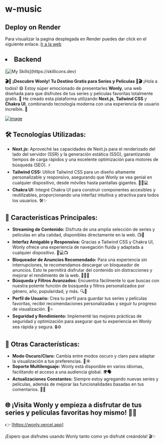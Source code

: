 # w-music

## Deploy on Render
Para visualizar la pagina desplegada en Render puedes dar click en el siguiente enlace. [Ir a la web](https://wonly.vercel.app)

## <li>Backend</li>
[![My Skills](https://skillicons.dev/icons?i=nodejs,express,nextjs,python,fastapi,django,bash,powershell,java,spring,)](https://skillicons.dev)


**🎬🍿 ¡Descubre Wonly! Tu Destino Gratis para Series y Películas 🍿🎬** ¡Hola a todos! 😄 Estoy súper emocionado de presentarles **Wonly**, una web diseñada para que disfrutes de tus series y películas favoritas totalmente gratis. 🎉 He creado esta plataforma utilizando **Next.js**, **Tailwind CSS** y **Chakra UI**, combinando tecnología moderna con una experiencia de usuario increíble. 🚀

[![image](https://github.com/user-attachments/assets/0688ce3c-ffa9-4f8d-a869-1a7dc4006d5e)](https://w-music.onrender.com)


## 🛠️ Tecnologías Utilizadas:
- **Next.js:** Aproveché las capacidades de Next.js para el renderizado del lado del servidor (SSR) y la generación estática (SSG), garantizando tiempos de carga rápidos y una excelente optimización para motores de búsqueda (SEO). ⚡
- **Tailwind CSS:** Utilicé Tailwind CSS para un diseño altamente personalizable y responsivo, asegurando que Wonly se vea genial en cualquier dispositivo, desde móviles hasta pantallas gigantes. 🎨📱💻
- **Chakra UI:** Integré Chakra UI para construir componentes accesibles y reutilizables, proporcionando una interfaz intuitiva y atractiva para todos los usuarios. 🛠️✨

## 🚀 Características Principales:
- **Streaming de Contenido:** Disfruta de una amplia selección de series y películas en alta calidad, disponibles directamente en la web. 📺🎥
- **Interfaz Amigable y Responsiva:** Gracias a Tailwind CSS y Chakra UI, Wonly ofrece una experiencia de navegación fluida y adaptada a cualquier dispositivo. 📱💻📺
- **Bloqueador de Anuncios Recomendado:** Para una experiencia sin interrupciones, te recomendamos descargar un bloqueador de anuncios. Esto te permitirá disfrutar del contenido sin distracciones y mejorar el rendimiento de la web. 🚫📢🔧
- **Búsqueda y Filtros Avanzados:** Encuentra fácilmente lo que buscas con nuestra potente función de búsqueda y filtros personalizados por género, año, popularidad, y más. 🔍📂
- **Perfil de Usuario:** Crea tu perfil para guardar tus series y películas favoritas, recibir recomendaciones personalizadas y seguir tu progreso de visualización. 👤⭐
- **Seguridad y Rendimiento:** Implementé las mejores prácticas de seguridad y optimización para asegurar que tu experiencia en Wonly sea rápida y segura. 🔒⚙️

## 🌟 Otras Características:
- **Modo Oscuro/Claro:** Cambia entre modos oscuro y claro para adaptar la visualización a tus preferencias. 🌙☀️
- **Soporte Multilenguaje:** Wonly está disponible en varios idiomas, facilitando el acceso a una audiencia global. 🌍🗣️
- **Actualizaciones Constantes:** Siempre estoy agregando nuevas series y películas, además de mejorar las funcionalidades basadas en tus comentarios. 🔄✨

## 🌐 ¡Visita Wonly y empieza a disfrutar de tus series y películas favoritas hoy mismo! 🎉🍿

👉 [https://wonly.vercel.app]

¡Espero que disfrutes usando Wonly tanto como yo disfruté creándola! 🎬✨
